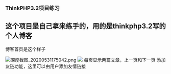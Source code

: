 ### ThinkPHP3.2项目练习
## 这个项目是自己拿来练手的，用的是thinkphp3.2写的个人博客

博客首页是这个样子

![深度截图_20200531175042.png](https://i.loli.net/2020/05/31/CSs4xE7jZqJ5ygK.png)
<a href="https://sm.ms/image/WBdOwhQrCysAJMb" target="_blank"><img src="https://i.loli.net/2020/05/31/WBdOwhQrCysAJMb.png" ></a>
每页显示两篇文章，上一页和下一页
添加友链功能，这里可以由用户添加友情链接
